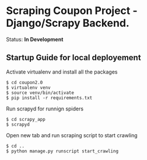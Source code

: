 # Scraping Coupon Project - Django/Scrapy Backend.

Status: **In Development**

## Startup Guide for local deployement

Activate virtualenv and install all the packages
```
$ cd coupon2.0
$ virtualenv venv
$ source venv/bin/activate
$ pip install -r requirements.txt
```

Run scrapyd for runnign spiders
```
$ cd scrapy_app
$ scrapyd
```

Open new tab and run scraping script to start crawling
```
$ cd ..
$ python manage.py runscript start_crawling
```